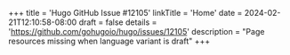 +++
title = 'Hugo GitHub Issue #12105'
linkTitle = 'Home'
date = 2024-02-21T12:10:58-08:00
draft = false
details = 'https://github.com/gohugoio/hugo/issues/12105'
description = "Page resources missing when language variant is draft"
+++
